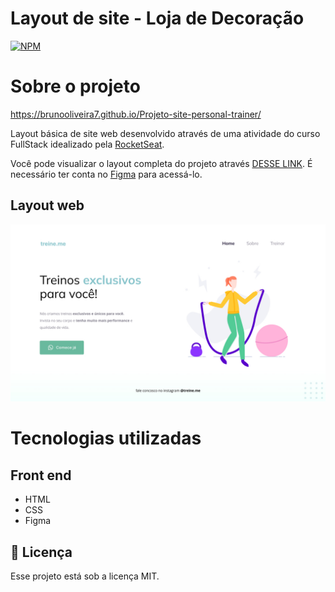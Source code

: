# Layout de site - Loja de Decoração
[![NPM](https://img.shields.io/npm/l/react)](https://github.com/devsuperior/sds1-wmazoni/blob/master/LICENSE) 

# Sobre o projeto

https://brunooliveira7.github.io/Projeto-site-personal-trainer/

Layout básica de site web desenvolvido através de uma atividade do curso FullStack idealizado pela [RocketSeat](https://www.rocketseat.com.br/).

Você pode visualizar o layout completa do projeto através [DESSE LINK](https://www.figma.com/design/gAsZPXEEsKUvI1H2DsaYar/Explorer---Projeto-02-(Copy)?node-id=0-1&m=dev). É necessário ter conta no [Figma](https://figma.com) para acessá-lo.


## Layout web
![Mobile 1](https://github.com/brunooliveira7/Projeto-site-personal-trainer/blob/main/images/Projeto%2002.jpg)

# Tecnologias utilizadas

## Front end
- HTML 
- CSS
- Figma
  
## :memo: Licença

Esse projeto está sob a licença MIT.
